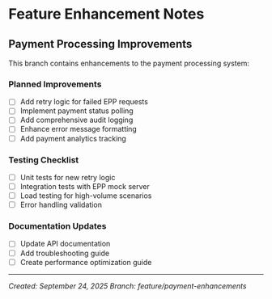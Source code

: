 # Feature Enhancement Notes

## Payment Processing Improvements

This branch contains enhancements to the payment processing system:

### Planned Improvements
- [ ] Add retry logic for failed EPP requests
- [ ] Implement payment status polling
- [ ] Add comprehensive audit logging
- [ ] Enhance error message formatting
- [ ] Add payment analytics tracking

### Testing Checklist
- [ ] Unit tests for new retry logic
- [ ] Integration tests with EPP mock server
- [ ] Load testing for high-volume scenarios
- [ ] Error handling validation

### Documentation Updates
- [ ] Update API documentation
- [ ] Add troubleshooting guide
- [ ] Create performance optimization guide

---
*Created: September 24, 2025*
*Branch: feature/payment-enhancements*